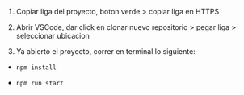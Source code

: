1. Copiar liga del proyecto, boton verde > copiar liga en HTTPS

2. Abrir VSCode, dar click en clonar nuevo repositorio > pegar liga > seleccionar ubicacion

3. Ya abierto el proyecto, correr en terminal lo siguiente:

  - `npm install`

  - `npm run start`
